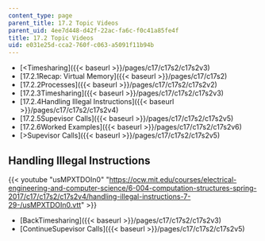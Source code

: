 ```yaml
---
content_type: page
parent_title: 17.2 Topic Videos
parent_uid: 4ee7d448-d42f-22ac-fa6c-f0c41a85fe4f
title: 17.2 Topic Videos
uid: e031e25d-cca2-760f-c063-a5091f11b94b
---
```


*   [<Timesharing]({{< baseurl >}}/pages/c17/c17s2/c17s2v3)
*   [17.2.1Recap: Virtual Memory]({{< baseurl >}}/pages/c17/c17s2)
*   [17.2.2Processes]({{< baseurl >}}/pages/c17/c17s2/c17s2v2)
*   [17.2.3Timesharing]({{< baseurl >}}/pages/c17/c17s2/c17s2v3)
*   [17.2.4Handling Illegal Instructions]({{< baseurl >}}/pages/c17/c17s2/c17s2v4)
*   [17.2.5Supevisor Calls]({{< baseurl >}}/pages/c17/c17s2/c17s2v5)
*   [17.2.6Worked Examples]({{< baseurl >}}/pages/c17/c17s2/c17s2v6)
*   [\>Supevisor Calls]({{< baseurl >}}/pages/c17/c17s2/c17s2v5)

Handling Illegal Instructions
-----------------------------

{{< youtube "usMPXTDOIn0" "https://ocw.mit.edu/courses/electrical-engineering-and-computer-science/6-004-computation-structures-spring-2017/c17/c17s2/c17s2v4/handling-illegal-instructions-7-29-/usMPXTDOIn0.vtt" >}}

*   [BackTimesharing]({{< baseurl >}}/pages/c17/c17s2/c17s2v3)
*   [ContinueSupevisor Calls]({{< baseurl >}}/pages/c17/c17s2/c17s2v5)